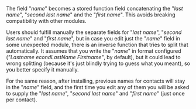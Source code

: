 The field "*name*" becomes a stored function field concatenating the "*last name*", "*second last name*"
and the "*first name*". This avoids breaking compatibility with other modules.

Users should fulfill manually the separate fields for "*last name*", "*second last name*" and "*first
name*", but in case you edit just the "*name*" field in some unexpected module,
there is an inverse function that tries to split that automatically. It assumes
that you write the "*name*" in format configured (*"Lastname econdLastName Firstname"*, by default),
but it could lead to wrong splitting (because it's just blindly trying to
guess what you meant), so you better specify it manually.

For the same reason, after installing, previous names for contacts will stay in
the "*name*" field, and the first time you edit any of them you will be asked to
supply the "*last name*", "*second last name*" and "*first name*" (just once per contact).
